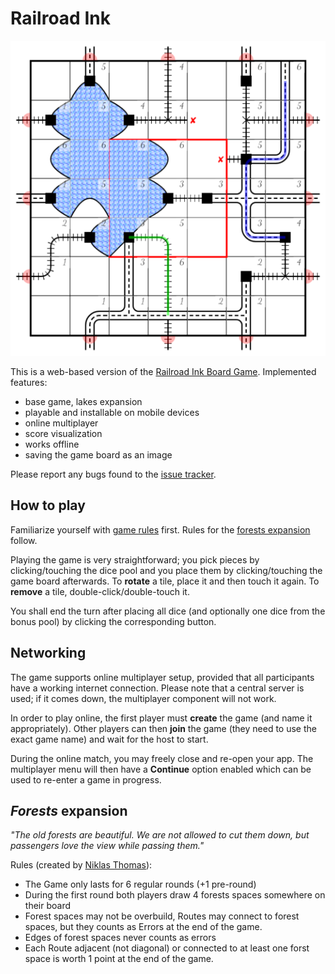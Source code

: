 # Railroad Ink

![Screenshot](img/screenshot.png)

This is a web-based version of the [Railroad Ink Board Game](https://boardgamegeek.com/boardgame/245654/railroad-ink-deep-blue-edition).
Implemented features:

  - base game, lakes expansion
  - playable and installable on mobile devices
  - online multiplayer
  - score visualization
  - works offline
  - saving the game board as an image

Please report any bugs found to the [issue tracker](https://github.com/ondras/rri/issues).

## How to play

Familiarize yourself with [game rules](https://www.horrible-games.com/wp-content/uploads/2018/07/RRI_BLU_Rulebook_ENG_v05_light.pdf) first. Rules for the [forests expansion](#forests-expansion) follow.

Playing the game is very straightforward; you pick pieces by clicking/touching the dice pool and you place them by clicking/touching the game board afterwards. To **rotate** a tile, place it and then touch it again. To **remove** a tile, double-click/double-touch it.

You shall end the turn after placing all dice (and optionally one dice from the bonus pool) by clicking the corresponding button.

## Networking

The game supports online multiplayer setup, provided that all participants have a working internet connection.
Please note that a central server is used; if it comes down, the multiplayer component will not work.

In order to play online, the first player must **create** the game (and name it appropriately). Other players can then **join** the game (they need to use the exact game name) and wait for the host to start.

During the online match, you may freely close and re-open your app. The multiplayer menu will then have a **Continue** option enabled which can be used to re-enter a game in progress.

## *Forests* expansion

*"The old forests are beautiful. We are not allowed to cut them down, but passengers love the view while passing them."*

Rules (created by [Niklas Thomas](https://boardgamegeek.com/thread/2392579/railroad-ink-green-edition-fanmade)):

- The Game only lasts for 6 regular rounds (+1 pre-round)
- During the first round both players draw 4 forests spaces somewhere on their board
- Forest spaces may not be overbuild, Routes may connect to forest spaces, but they counts as Errors at the end of the game.
- Edges of forest spaces never counts as errors
- Each Route adjacent (not diagonal) or connected to at least one forst space is worth 1 point at the end of the game.

